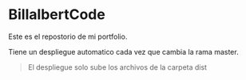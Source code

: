 # BillalbertCode

Este es el repostorio de mi portfolio.

Tiene un despliegue automatico cada vez que cambia la rama master.
> El despliegue solo sube los archivos de la carpeta dist
